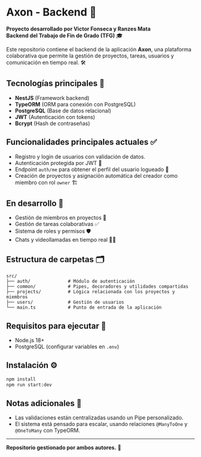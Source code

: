 # Axon - Backend 🚀

**Proyecto desarrollado por Victor Fonseca y Ranzes Mata**  
**Backend del Trabajo de Fin de Grado (TFG)** 🎓

Este repositorio contiene el backend de la aplicación **Axon**, una plataforma colaborativa que permite la gestión de proyectos, tareas, usuarios y comunicación en tiempo real. 🛠️

## Tecnologías principales 🧰
- **NestJS** (Framework backend)
- **TypeORM** (ORM para conexión con PostgreSQL)
- **PostgreSQL** (Base de datos relacional)
- **JWT** (Autenticación con tokens)
- **Bcrypt** (Hash de contraseñas)

## Funcionalidades principales actuales ✅
- Registro y login de usuarios con validación de datos. 
- Autenticación protegida por JWT 🔐
- Endpoint `auth/me` para obtener el perfil del usuario logueado 👤
- Creación de proyectos y asignación automática del creador como miembro con rol `owner` 🏗️

## En desarrollo 🚧
- Gestión de miembros en proyectos 👥
- Gestión de tareas colaborativas ✅
- Sistema de roles y permisos 🛡️
- Chats y videollamadas en tiempo real 💬🎥

## Estructura de carpetas 🗂️
```
src/
├── auth/              # Módulo de autenticación
├── common/            # Pipes, decoradores y utilidades compartidas
├── projects/          # Lógica relacionada con los proyectos y miembros
├── users/             # Gestión de usuarios
└── main.ts            # Punto de entrada de la aplicación
```

## Requisitos para ejecutar 🧪
- Node.js 18+
- PostgreSQL (configurar variables en `.env`)

## Instalación ⚙️
```bash
npm install
npm run start:dev
```

## Notas adicionales 📌
- Las validaciones están centralizadas usando un Pipe personalizado.
- El sistema está pensado para escalar, usando relaciones `@ManyToOne` y `@OneToMany` con TypeORM.

---
**Repositorio gestionado por ambos autores.** 🤝

